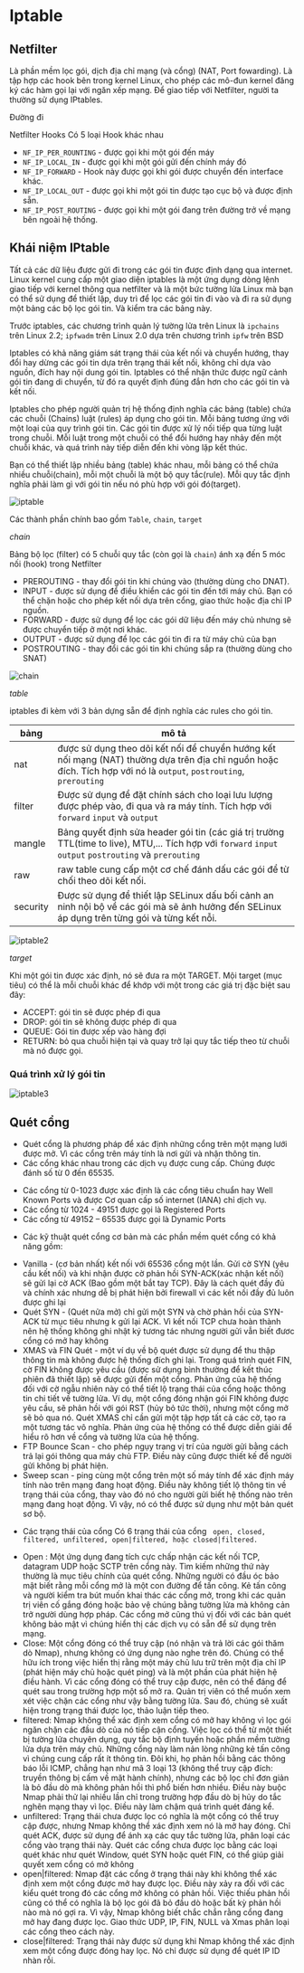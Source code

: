 # Iptable

## Netfilter
Là phần mềm lọc gói, dịch địa chỉ mạng (và cổng) (NAT, Port fowarding). Là tập hợp các hook bên trong kernel Linux, cho phép các mô-đun kernel đăng ký các hàm gọi lại với ngăn xếp mạng.
Để giao tiếp với Netfilter, người ta thường sử dụng IPtables.

Đường đi

Netfilter Hooks
Có 5 loại Hook khác nhau

* `NF_IP_PER_ROUNTING` - được gọi khi một gói đến máy
* `NF_IP_LOCAL_IN` - được gọi khi một gói gửi đến chính máy đó
* `NF_IP_FORWARD` - Hook này được gọi khi gói được chuyển đến interface khác.
* `NF_IP_LOCAL_OUT` - được gọi khi một gói tin được tạo cục bộ và được định sẵn.
* `NF_IP_POST_ROUTING` - được gọi khi một gói đang trên đường trở về mạng bên ngoài hệ thống.

## Khái niệm IPtable

Tất cả các dữ liệu được gửi đi trong các gói tin được định dạng qua internet. Linux kernel cung cấp một giao diện iptables là một ứng dụng dòng lệnh giao tiếp với kernel thông qua netfilter và là một bức tường lửa Linux mà bạn có thể sử dụng để thiết lập, duy trì để lọc các gói tin đi vào và đi ra sử dụng một bảng các bộ lọc gói tin. Và kiểm tra các bảng này. 

Trước iptables, các chương trình quản lý tường lửa trên Linux là `ipchains` trên Linux 2.2; `ipfwadm` trên Linux 2.0 dựa trên chương trình `ipfw` trên BSD

Iptables có khả năng giám sát trạng thái của kết nối và chuyển hướng, thay đổi hay dừng các gói tin dựa trên trạng thái kết nối, không chỉ dựa vào nguồn, đích hay nội dung gói tin. Iptables có thể nhận thức được ngữ cảnh gói tin đang di chuyển, từ đó ra quyết định đúng đắn hơn cho các gói tin và kết nối.

Iptables cho phép người quản trị hệ thống định nghĩa các bảng (table) chứa các chuỗi (Chains) luật (rules) áp dụng cho gói tin. Mỗi bảng tương ứng với một loại của quy trình gói tin. Các gói tin được xử lý nối tiếp qua từng luật trong chuỗi.
Mỗi luật trong một chuỗi có thể đổi hướng hay nhảy đến một chuỗi khác, và quá trình này tiếp diễn đến khi vòng lặp kết thúc.

Bạn có thể thiết lập nhiều bảng (table) khác nhau, mỗi bảng có thể chứa nhiều chuỗi(chain), mỗi một chuỗi là một bộ quy tắc(rule). Mỗi quy tắc định nghĩa phải làm gì với gói tin nếu nó phù hợp với gói đó(target).

![iptable](images_Linux/iptable1.png)

Các thành phần chính bao gồm `Table`, `chain`, `target`

*chain*

Bảng bộ lọc (filter) có 5 chuỗi quy tắc (còn gọi là `chain`) ánh xạ đến 5 móc nối (hook) trong Netfilter

* PREROUTING - thay đổi gói tin khi chúng vào (thường dùng cho DNAT).
* INPUT - được sử dụng để điều khiển các gói tin đến tới máy chủ. Bạn có thể chặn hoặc cho phép kết nối dựa trên cổng, giao thức hoặc địa chỉ IP nguồn.
* FORWARD - được sử dụng để lọc các gói dữ liệu đến máy chủ nhưng sẽ được chuyển tiếp ở một nơi khác.
* OUTPUT - được sử dụng để lọc các gói tin đi ra từ máy chủ của bạn
* POSTROUTING - thay đổi các gói tin khi chúng sắp ra (thường dùng cho SNAT)

![chain](images_Linux/chain.jpg)

*table*

iptables đi kèm với 3 bản dựng sẵn để định nghĩa các rules cho gói tin.

|bảng| mô tả |
|----|-------|
|nat|được sử dụng theo dõi kết nối để chuyển hướng kết nối mạng (NAT) thường dựa trên địa chỉ nguồn hoặc đích. Tích hợp với nó là `output`, `postrouting`, `prerouting`|
|filter|Được sử dụng để đặt chính sách cho loại lưu lượng được phép vào, đi qua và ra máy tính. Tích hợp với `forward` `input` và `output`|
|mangle|Bảng quyết định sửa header gói tin (các giá trị trường TTL(time to live), MTU,... Tích hợp với `forward` `input` `output` `postrouting` và `prerouting`|
|raw|raw table cung cấp một cơ chế đánh dấu các gói để từ chối theo dõi kết nối.|
|security|Được sử dụng để thiết lập SELinux dấu bối cảnh an ninh nội bộ về các gói mà sẽ ảnh hưởng đến SELinux áp dụng trên từng gói và từng kết nỗi.|

![iptable2](images_Linux/iptables2.png)

*target*
 
Khi một gói tin được xác định, nó sẽ đưa ra một TARGET. Mội target (mục tiêu) có thể là mỗi chuỗi khác để khớp với một trong các giá trị đặc biệt sau đây:

* ACCEPT: gói tin sẽ được phép đi qua
* DROP: gói tin sẽ không được phép đi qua
* QUEUE: Gói tin được xếp vào hàng đợi
* RETURN: bỏ qua chuỗi hiện tại và quay trở lại quy tắc tiếp theo từ chuỗi mà nó được gọi.

### Quá trình xử lý gói tin

![iptable3](images_Linux/iptables3.png)


## Quét cổng
* Quét cổng là phương pháp để xác định những cổng trên một mạng lưới được mở. Vì các cổng trên máy tính là nơi gửi và nhận thông tin. 
* Các cổng khác nhau trong các dịch vụ được cung cấp. Chúng được đánh số từ 0 đến 65535. 
- Các cổng từ 0-1023 được xác định là các cổng tiêu chuẩn hay Well Known Ports và được Cơ quan cấp số internet (IANA) chỉ dịch vụ.
- Các cổng từ 1024 - 49151 được gọi là Registered Ports
- Các cổng từ 49152 – 65535 được gọi là Dynamic Ports
* Các kỹ thuật quét cổng cơ bản mà các phần mềm quét cổng có khả năng gồm:

- Vanilla - (cơ bản nhất) kết nối với 65536 cổng một lần. Gửi cờ SYN (yêu cầu kết nối) và khi nhận được cờ phản hồi SYN-ACK(xác nhận kết nối) sẽ gửi lại cờ ACK (Bao gồm một bắt tay TCP). Đây là cách quét đầy đủ và chính xác nhưng dễ bị phát hiện bởi firewall vì các kết nối đầy đủ luôn được ghi lại
- Quét SYN - (Quét nửa mở) chỉ gửi một SYN và chờ phản hồi của SYN-ACK từ mục tiêu nhưng k gửi lại ACK. Vì kết nối TCP chưa hoàn thành nên hệ thống không ghi nhật ký tương tác nhưng người gửi vẫn biết đươc cổng có mở hay không
- XMAS và FIN Quét - một ví dụ về bộ quét được sử dụng để thu thập thông tin mà không được hệ thống đích ghi lại. Trong quá trình quét FIN, cờ FIN không được yêu cầu (được sử dụng bình thường để kết thúc phiên đã thiết lập) sẽ được gửi đến một cổng. Phản ứng của hệ thống đối với cờ ngẫu nhiên này có thể tiết lộ trạng thái của cổng hoặc thông tin chi tiết về tường lửa. Ví dụ, một cổng đóng nhận gói FIN không được yêu cầu, sẽ phản hồi với gói RST (hủy bỏ tức thời), nhưng một cổng mở sẽ bỏ qua nó. Quét XMAS chỉ cần gửi một tập hợp tất cả các cờ, tạo ra một tương tác vô nghĩa. Phản ứng của hệ thống có thể được diễn giải để hiểu rõ hơn về cổng và tường lửa của hệ thống.
- FTP Bounce Scan - cho phép ngụy trang vị trí của người gửi bằng cách trả lại gói thông qua máy chủ FTP. Điều này cũng được thiết kế để người gửi không bị phát hiện.
- Sweep scan - ping cùng một cổng trên một số máy tính để xác định máy tính nào trên mạng đang hoạt động. Điều này không tiết lộ thông tin về trạng thái của cổng, thay vào đó nó cho người gửi biết hệ thống nào trên mạng đang hoạt động. Vì vậy, nó có thể được sử dụng như một bản quét sơ bộ.

* Các trạng thái của cổng
Có 6 trạng thái của cổng ` open, closed, filtered, unfiltered, open|filtered, hoặc closed|filtered.`
- Open : Một ứng dụng đang tích cực chấp nhận các kết nối TCP, datagram UDP hoặc SCTP trên cổng này. Tìm kiếm những thứ này thường là mục tiêu chính của quét cổng. Những người có đầu óc bảo mật biết rằng mỗi cổng mở là một con đường để tấn công. Kẻ tấn công và người kiểm tra bút muốn khai thác các cổng mở, trong khi các quản trị viên cố gắng đóng hoặc bảo vệ chúng bằng tường lửa mà không cản trở người dùng hợp pháp. Các cổng mở cũng thú vị đối với các bản quét không bảo mật vì chúng hiển thị các dịch vụ có sẵn để sử dụng trên mạng.
- Close: Một cổng đóng có thể truy cập (nó nhận và trả lời các gói thăm dò Nmap), nhưng không có ứng dụng nào nghe trên đó. Chúng có thể hữu ích trong việc hiển thị rằng một máy chủ lưu trữ trên một địa chỉ IP (phát hiện máy chủ hoặc quét ping) và là một phần của phát hiện hệ điều hành. Vì các cổng đóng có thể truy cập được, nên có thể đáng để quét sau trong trường hợp một số mở ra. Quản trị viên có thể muốn xem xét việc chặn các cổng như vậy bằng tường lửa. Sau đó, chúng sẽ xuất hiện trong trạng thái được lọc, thảo luận tiếp theo.
- filtered: Nmap không thể xác định xem cổng có mở hay không vì lọc gói ngăn chặn các đầu dò của nó tiếp cận cổng. Việc lọc có thể từ một thiết bị tường lửa chuyên dụng, quy tắc bộ định tuyến hoặc phần mềm tường lửa dựa trên máy chủ. Những cổng này làm nản lòng những kẻ tấn công vì chúng cung cấp rất ít thông tin. Đôi khi, họ phản hồi bằng các thông báo lỗi ICMP, chẳng hạn như mã 3 loại 13 (không thể truy cập đích: truyền thông bị cấm về mặt hành chính), nhưng các bộ lọc chỉ đơn giản là bỏ đầu dò mà không phản hồi thì phổ biến hơn nhiều. Điều này buộc Nmap phải thử lại nhiều lần chỉ trong trường hợp đầu dò bị hủy do tắc nghẽn mạng thay vì lọc. Điều này làm chậm quá trình quét đáng kể.
- unfiltered: Trạng thái chưa được lọc có nghĩa là một cổng có thể truy cập được, nhưng Nmap không thể xác định xem nó là mở hay đóng. Chỉ quét ACK, được sử dụng để ánh xạ các quy tắc tường lửa, phân loại các cổng vào trạng thái này. Quét các cổng chưa được lọc bằng các loại quét khác như quét Window, quét SYN hoặc quét FIN, có thể giúp giải quyết xem cổng có mở không
- open|filtered: Nmap đặt các cổng ở trạng thái này khi không thể xác định xem một cổng được mở hay được lọc. Điều này xảy ra đối với các kiểu quét trong đó các cổng mở không có phản hồi. Việc thiếu phản hồi cũng có thể có nghĩa là bộ lọc gói đã bỏ đầu dò hoặc bất kỳ phản hồi nào mà nó gợi ra. Vì vậy, Nmap không biết chắc chắn rằng cổng đang mở hay đang được lọc. Giao thức UDP, IP, FIN, NULL và Xmas phân loại các cổng theo cách này.
- close|filtered: Trạng thái này được sử dụng khi Nmap không thể xác định xem một cổng được đóng hay lọc. Nó chỉ được sử dụng để quét IP ID nhàn rỗi.

